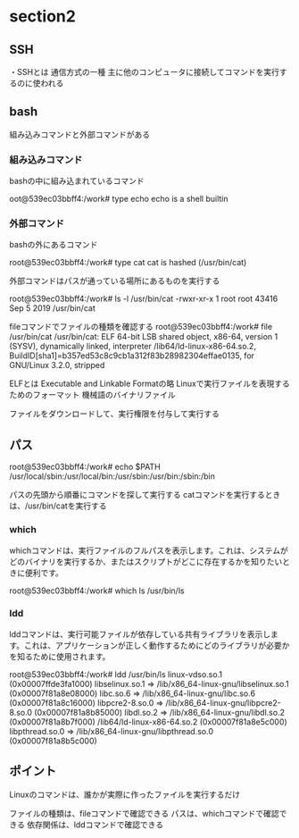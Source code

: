 # section2

## SSH

・SSHとは
通信方式の一種
主に他のコンピュータに接続してコマンドを実行するのに使われる

## bash

組み込みコマンドと外部コマンドがある

### 組み込みコマンド

bashの中に組み込まれているコマンド

oot@539ec03bbff4:/work# type echo
echo is a shell builtin

### 外部コマンド

bashの外にあるコマンド

root@539ec03bbff4:/work# type cat
cat is hashed (/usr/bin/cat)

外部コマンドはパスが通っている場所にあるものを実行する

root@539ec03bbff4:/work# ls -l /usr/bin/cat
-rwxr-xr-x 1 root root 43416 Sep  5  2019 /usr/bin/cat

fileコマンドでファイルの種類を確認する
root@539ec03bbff4:/work# file /usr/bin/cat
/usr/bin/cat: ELF 64-bit LSB shared object, x86-64, version 1 (SYSV), dynamically linked, interpreter /lib64/ld-linux-x86-64.so.2, BuildID[sha1]=b357ed53c8c9cb1a312f83b28982304effae0135, for GNU/Linux 3.2.0, stripped

ELFとは
Executable and Linkable Formatの略
Linuxで実行ファイルを表現するためのフォーマット
機械語のバイナリファイル

ファイルをダウンロードして、実行権限を付与して実行する

## パス

root@539ec03bbff4:/work# echo $PATH
/usr/local/sbin:/usr/local/bin:/usr/sbin:/usr/bin:/sbin:/bin

パスの先頭から順番にコマンドを探して実行する
catコマンドを実行するときは、/usr/bin/catを実行する

### which

whichコマンドは、実行ファイルのフルパスを表示します。これは、システムがどのバイナリを実行するか、またはスクリプトがどこに存在するかを知りたいときに便利です。

root@539ec03bbff4:/work# which ls
/usr/bin/ls

### ldd

lddコマンドは、実行可能ファイルが依存している共有ライブラリを表示します。これは、アプリケーションが正しく動作するためにどのライブラリが必要かを知るために使用されます。

root@539ec03bbff4:/work# ldd /usr/bin/ls
        linux-vdso.so.1 (0x00007ffde3fa1000)
        libselinux.so.1 => /lib/x86_64-linux-gnu/libselinux.so.1 (0x00007f81a8e08000)
        libc.so.6 => /lib/x86_64-linux-gnu/libc.so.6 (0x00007f81a8c16000)
        libpcre2-8.so.0 => /lib/x86_64-linux-gnu/libpcre2-8.so.0 (0x00007f81a8b85000)
        libdl.so.2 => /lib/x86_64-linux-gnu/libdl.so.2 (0x00007f81a8b7f000)
        /lib64/ld-linux-x86-64.so.2 (0x00007f81a8e5c000)
        libpthread.so.0 => /lib/x86_64-linux-gnu/libpthread.so.0 (0x00007f81a8b5c000)

## ポイント

Linuxのコマンドは、誰かが実際に作ったファイルを実行するだけ

ファイルの種類は、fileコマンドで確認できる
パスは、whichコマンドで確認できる
依存関係は、lddコマンドで確認できる
